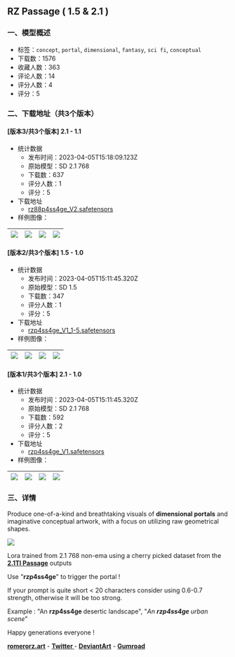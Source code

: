 ## RZ Passage ( 1.5 & 2.1 )
### 一、模型概述

- 标签：`concept`, `portal`, `dimensional`, `fantasy`, `sci fi`, `conceptual`
- 下载数：1576
- 收藏人数：363
- 评论人数：14
- 评分人数：4
- 评分：5

### 二、下载地址（共3个版本）

#### [版本3/共3个版本] 2.1 - 1.1

- 统计数据
  - 发布时间：2023-04-05T15:18:09.123Z
  - 原始模型：SD 2.1 768
  - 下载数：637
  - 评分人数：1
  - 评分：5
- 下载地址
  - [rz88p4ss4ge_V2.safetensors](https://civitai.com/api/download/models/37273)
- 样例图像：

| <img src="https://image.civitai.com/xG1nkqKTMzGDvpLrqFT7WA/6719a9f8-44b6-46c3-4fa4-a3f6ed67df00/width=450/421827.jpeg" /> | <img src="https://image.civitai.com/xG1nkqKTMzGDvpLrqFT7WA/034fbc2b-2b82-43d2-72e2-10303f062100/width=450/421822.jpeg" /> | <img src="https://image.civitai.com/xG1nkqKTMzGDvpLrqFT7WA/2875b523-192c-43d5-4db4-8f92f8e4cc00/width=450/421819.jpeg" /> | <img src="https://image.civitai.com/xG1nkqKTMzGDvpLrqFT7WA/1c127756-24aa-4a1f-26a9-bf30a28ca000/width=450/421829.jpeg" /> |
| ---- | ---- | ---- | ---- |

#### [版本2/共3个版本] 1.5 - 1.0

- 统计数据
  - 发布时间：2023-04-05T15:11:45.320Z
  - 原始模型：SD 1.5
  - 下载数：347
  - 评分人数：1
  - 评分：5
- 下载地址
  - [rzp4ss4ge_V1_1-5.safetensors](https://civitai.com/api/download/models/17273)
- 样例图像：

| <img src="https://image.civitai.com/xG1nkqKTMzGDvpLrqFT7WA/af737610-b79b-4c5e-999a-4c4ca4cc8000/width=450/175549.jpeg" /> | <img src="https://image.civitai.com/xG1nkqKTMzGDvpLrqFT7WA/bc53e96c-03c2-458d-12d3-e8bc87ce3a00/width=450/175548.jpeg" /> | <img src="https://image.civitai.com/xG1nkqKTMzGDvpLrqFT7WA/4d0694ef-f3f4-415d-4adf-7a6b74093700/width=450/175547.jpeg" /> | <img src="https://image.civitai.com/xG1nkqKTMzGDvpLrqFT7WA/105229ac-a671-44af-4d6e-a114ecaaf400/width=450/175546.jpeg" /> |
| ---- | ---- | ---- | ---- |

#### [版本1/共3个版本] 2.1 - 1.0

- 统计数据
  - 发布时间：2023-04-05T15:11:45.320Z
  - 原始模型：SD 2.1 768
  - 下载数：592
  - 评分人数：2
  - 评分：5
- 下载地址
  - [rzp4ss4ge_V1.safetensors](https://civitai.com/api/download/models/16430)
- 样例图像：

| <img src="https://image.civitai.com/xG1nkqKTMzGDvpLrqFT7WA/d199d6da-6359-43cd-e2a3-895a31ef5f00/width=450/165830.jpeg" /> | <img src="https://image.civitai.com/xG1nkqKTMzGDvpLrqFT7WA/e243f972-264e-48f1-f089-13a1e2d13700/width=450/165837.jpeg" /> | <img src="https://image.civitai.com/xG1nkqKTMzGDvpLrqFT7WA/eaa1ab24-5680-47e6-ccf9-7eb7922bcb00/width=450/165836.jpeg" /> | <img src="https://image.civitai.com/xG1nkqKTMzGDvpLrqFT7WA/94e6c37d-c798-4f1c-4398-375d30788d00/width=450/165835.jpeg" /> |
| ---- | ---- | ---- | ---- |


### 三、详情
<p>Produce one-of-a-kind and breathtaking visuals of <strong>dimensional portals</strong> and imaginative conceptual artwork, with a focus on utilizing raw geometrical shapes.</p><img src="https://imagecache.civitai.com/xG1nkqKTMzGDvpLrqFT7WA/fc9d2eb9-fd07-4616-003e-c0621f589d00/width=525" /><p>Lora trained from 2.1 768 non-ema using a cherry picked dataset from the <a target="_blank" rel="ugc" href="https://civitai.com/models/12290/rz-passage"><strong>2.1TI Passage</strong></a> outputs</p><p></p><p>Use "<strong>rzp4ss4ge</strong>" to trigger the portal !</p><p></p><p>If your prompt is quite short &lt; 20 characters consider using 0.6-0.7 strength, otherwise it will be too strong.</p><p></p><p>Example : "An <strong>rzp4ss4ge </strong>desertic landscape", "<em>An </em><strong><em>rzp4ss4ge </em></strong><em>urban scene</em>"</p><p></p><p>Happy generations everyone !</p><p><a target="_blank" rel="ugc" href="http://romerorz.art"><strong>romerorz.art</strong></a> - <a target="_blank" rel="ugc" href="https://twitter.com/romero_erzede"><strong>Twitter </strong></a>- <a target="_blank" rel="ugc" href="https://www.deviantart.com/romerorz"><strong>DeviantArt</strong></a> - <a target="_blank" rel="ugc" href="https://romerorz.gumroad.com/"><strong><u>Gumroad</u></strong></a></p>